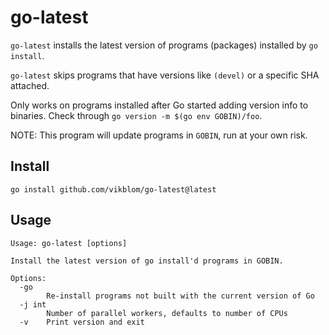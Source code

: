# go-latest

`go-latest` installs the latest version of programs (packages) installed by `go install`.

`go-latest` skips programs that have versions like `(devel)` or a specific SHA attached.

Only works on programs installed after Go started adding version info to binaries.
Check through `go version -m $(go env GOBIN)/foo`.

NOTE: This program will update programs in `GOBIN`, run at your own risk.

## Install

```
go install github.com/vikblom/go-latest@latest
```

## Usage
```
Usage: go-latest [options]

Install the latest version of go install'd programs in GOBIN.

Options:
  -go
        Re-install programs not built with the current version of Go
  -j int
        Number of parallel workers, defaults to number of CPUs
  -v    Print version and exit
```
